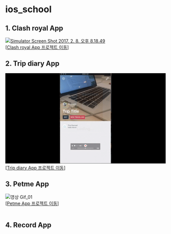 # ios_school

## 1. Clash royal App
<a data-flickr-embed="true" href="https://www.flickr.com/photos/151739610@N03/32657036441/in/datetaken/" title="Simulator Screen Shot 2017. 2. 8. 오후 8.18.49"><img src="https://c1.staticflickr.com/1/684/32657036441_e694ddaec1_z.jpg" width="360" height="640" alt="Simulator Screen Shot 2017. 2. 8. 오후 8.18.49"></a>
<br/>
[[Clash royal App 프로젝트 이동](https://github.com/whalebab86/ios_school/tree/master/Project/ClashRoyale "자판기 프로젝트")]

## 2. Trip diary App
![영상 Gif_01](https://github.com/whalebab86/ios_school/blob/master/etc/trip_diary_01.gif "이미지제목")
<br/>
[[Trip diary App 프로젝트 이동](https://github.com/whalebab86/ios_school/tree/master/Project/CustomTableViewCell "여행다이어리 프로젝트")]

## 3. Petme App
![영상 Gif_01](https://github.com/BaekJinCho/PetmeApp/blob/master/Image/ezgif.com-video-to-gif.gif?raw=true "이미지제목")
<br/>
[[Petme App 프로젝트 이동](https://github.com/BaekJinCho/PetmeApp "펫미 프로젝트")]  
<br/>

## 4. Record App
